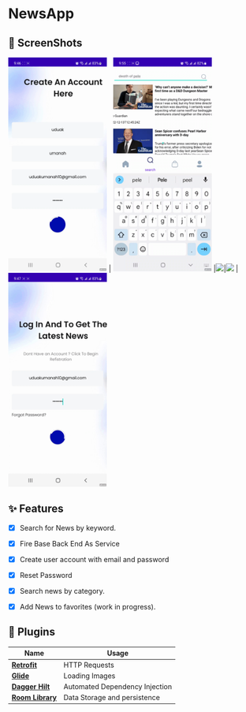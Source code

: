 # NewsApp



## 📸 ScreenShots

<img src="app/src/main/res/drawable/login.gif" width="200"> | <img src="app/src/main/res/drawable/searchgif.gif" width="200"> |<img src="app/src/main/res/drawable/dialouge.gif" width="200">|<img src="https://j.gifs.com/oZlPW3.gif" width="200">   | <img src="app/src/main/res/drawable/loginscreen.gif" width="200">


## ✨ Features
- [x] Search for News by keyword.
- [x] Fire Base Back End As Service
- [x] Create user account with email and password
- [x] Reset Password 
- [x] Search news by category.
- [x] Add News to favorites (work in progress).








## 🔌 Plugins

| Name                                                    | Usage                                               |
| ------------------------------------------------------- | --------------------------------------------------- |
| [**Retrofit**](https://square.github.io/retrofit/)      | HTTP Requests                                       |
| [**Glide**](https://bumptech.github.io/glide/)          | Loading Images                                     |
| [**Dagger Hilt**](https://developer.android.com/training/dependency-injection/hilt-android/)| Automated Dependency Injection                |
| [**Room Library**](https://developer.android.com/jetpack/androidx/releases/room)| Data Storage and persistence|
